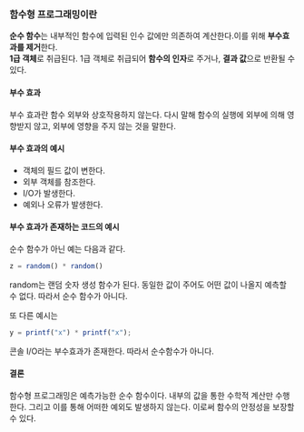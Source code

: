 ### 함수형 프로그래밍이란
**순수 함수**는 내부적인 함수에 입력된 인수 값에만 의존하여 계산한다.이를 위해 **부수효과를 제거**한다.  
**1급 객체**로 취급된다. 1급 객체로 취급되어 **함수의 인자**로 주거나, **결과 값**으로 반환될 수 있다.

#### 부수 효과
부수 효과란 함수 외부와 상호작용하지 않는다. 다시 말해 함수의 실행에 외부에 의해 영향받지 않고, 외부에 영향을 주지 않는 것을 말한다.  

#### 부수 효과의 예시
- 객체의 필드 값이 변한다.
- 외부 객체를 참조한다.
- I/O가 발생한다.
- 예외나 오류가 발생한다.  

#### 부수 효과가 존재하는 코드의 예시
순수 함수가 아닌 예는 다음과 같다.  
```typescript
z = random() * random()
```
random는 랜덤 숫자 생성 함수가 된다. 동일한 값이 주어도 어떤 값이 나올지 예측할 수 없다. 따라서 순수 함수가 아니다.  
   
또 다른 예시는 
```typescript
y = printf("x") * printf("x");
```
콘솔 I/O라는 부수효과가 존재한다. 따라서 순수함수가 아니다.

#### 결론
함수형 프로그래밍은 예측가능한 순수 함수이다. 내부의 값을 통한 수학적 계산만 수행한다. 그리고 이를 통해 어떠한 예외도 발생하지 않는다. 이로써 함수의 안정성을 보장할 수 있다. 